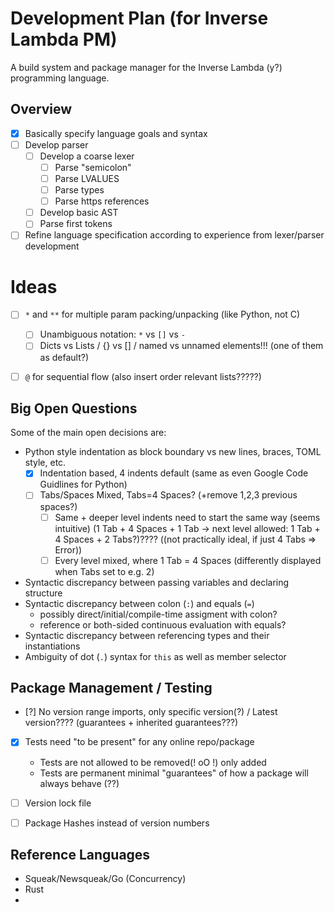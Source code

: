 # Development Plan (for Inverse Lambda PM)
A build system and package manager for the Inverse Lambda (y?) programming language.

## Overview
- [x] Basically specify language goals and syntax
- [ ] Develop parser
  - [ ] Develop a coarse lexer
    - [ ] Parse "semicolon"
    - [ ] Parse LVALUES
    - [ ] Parse types
    - [ ] Parse https references
  - [ ] Develop basic AST
  - [ ] Parse first tokens
- [ ] Refine language specification according to experience from lexer/parser development

# Ideas 
- [ ] `*` and `**` for multiple param packing/unpacking (like Python, not C)
  - [ ] Unambiguous notation: `*` vs `[]` vs `-`
  - [ ] Dicts vs Lists / {} vs [] / named vs unnamed elements!!! (one of them as default?)
- [ ] `@` for sequential flow (also insert order relevant lists?????)


## Big Open Questions
Some of the main open decisions are:

- Python style indentation as block boundary vs new lines, braces, TOML style, etc.
  - [x] Indentation based, 4 indents default (same as even Google Code Guidlines for Python)
  - [ ] Tabs/Spaces Mixed, Tabs=4 Spaces? (+remove 1,2,3 previous spaces?)
    - [ ] Same + deeper level indents need to start the same way (seems intuitive)
      (1 Tab + 4 Spaces + 1 Tab -> next level allowed: 1 Tab + 4 Spaces + 2 Tabs?)????
      ((not practically ideal, if just 4 Tabs => Error))
    - [ ] Every level mixed, where 1 Tab = 4 Spaces (differently displayed when Tabs set to e.g. 2)

- Syntactic discrepancy between passing variables and declaring structure
- Syntactic discrepancy between colon (`:`) and equals (`=`)
  - possibly direct/initial/compile-time assigment with colon?
  - reference or both-sided continuous evaluation with equals?
- Syntactic discrepancy between referencing types and their instantiations
- Ambiguity of dot (`.`) syntax for `this` as well as member selector


## Package Management / Testing
- [?] No version range imports, only specific version(?) / Latest version???? (guarantees + inherited guarantees???)
- [x] Tests need "to be present" for any online repo/package
  - Tests are not allowed to be removed(! oO !) only added
  - Tests are permanent minimal "guarantees" of how a package will always behave (??)
- [ ] Version lock file
- [ ] Package Hashes instead of version numbers


## Reference Languages

- Squeak/Newsqueak/Go (Concurrency)
- Rust
- 